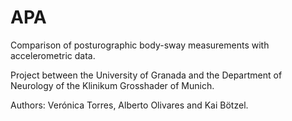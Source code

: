 APA
===

Comparison of posturographic body-sway measurements with accelerometric data.

Project between the University of Granada and the Department of Neurology of the Klinikum Grosshader of Munich.

Authors: Verónica Torres, Alberto Olivares and Kai Bötzel.
